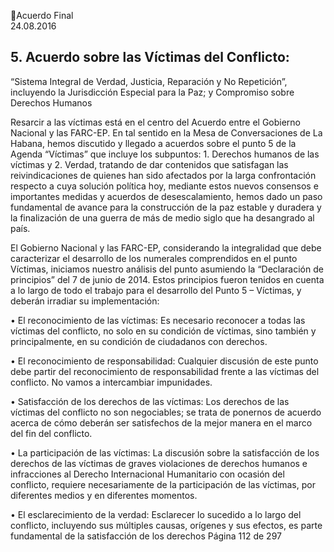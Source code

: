 Acuerdo Final  
24.08.2016  

 
 
 
 
 
## 5. Acuerdo sobre las Víctimas del Conflicto:
“Sistema Integral de Verdad, Justicia, Reparación y No Repetición”, incluyendo la Jurisdicción Especial 
para la Paz; y Compromiso sobre Derechos Humanos  
 
 
Resarcir  a  las  víctimas  está  en  el  centro  del  Acuerdo  entre  el  Gobierno  Nacional  y  las  FARC-EP.  En  tal 
sentido en la Mesa de Conversaciones de La Habana, hemos discutido y llegado a acuerdos sobre el punto 
5 de la Agenda “Víctimas” que incluye los subpuntos: 1. Derechos humanos de las víctimas y 2. Verdad, 
tratando de dar contenidos que satisfagan las reivindicaciones de quienes han sido afectados por la larga 
confrontación  respecto  a  cuya  solución  política  hoy,  mediante  estos  nuevos  consensos  e  importantes 
medidas  y  acuerdos  de  desescalamiento,  hemos  dado  un  paso  fundamental  de  avance  para  la 
construcción de la paz estable y duradera y la finalización de una guerra de más de medio siglo que ha 
desangrado al país. 
 
El Gobierno Nacional y las FARC-EP, considerando la integralidad que debe caracterizar el desarrollo de 
los  numerales  comprendidos  en  el  punto  Víctimas,  iniciamos  nuestro  análisis  del  punto  asumiendo  la 
“Declaración de principios” del 7 de junio de 2014. Estos principios fueron tenidos en cuenta a lo largo de 
todo el trabajo para el desarrollo del Punto 5 – Víctimas, y deberán irradiar su implementación: 
 
• El reconocimiento de las víctimas: Es necesario reconocer a todas las víctimas del conflicto, no 
solo en su condición de víctimas, sino también y principalmente, en su condición de ciudadanos 
con derechos. 
 
• El  reconocimiento  de  responsabilidad:  Cualquier  discusión  de  este  punto  debe  partir  del 
reconocimiento de responsabilidad frente a las víctimas del conflicto. No vamos a intercambiar 
impunidades. 
 
• Satisfacción de los derechos de las víctimas: Los derechos de las víctimas del conflicto no son 
negociables; se trata de ponernos de acuerdo acerca de cómo deberán ser satisfechos de la mejor 
manera en el marco del fin del conflicto. 
 
• La participación de las víctimas: La discusión sobre la satisfacción de los derechos de las víctimas 
de graves violaciones de derechos humanos e infracciones al Derecho Internacional Humanitario 
con  ocasión  del  conflicto,  requiere  necesariamente  de  la  participación  de  las  víctimas,  por 
diferentes medios y en diferentes momentos. 
 
• El esclarecimiento de la verdad: Esclarecer lo sucedido a lo largo del conflicto, incluyendo sus 
múltiples causas, orígenes y sus efectos, es parte fundamental de la satisfacción de los derechos 
Página 112 de 297 
 

